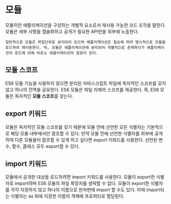 # 모듈
모듈이란 애플리케이션을 구성하는 개별적 요소로서 재사용 가능한 코드 조각을 말한다. 모듈은 세부 사항을 캡슐화하고 공개가 필요한 API만을 외부에 노출한다.

```
일반적으로 모듈은 파일단위로 분리되어 있으며 애플리케이션은 필요에 따라 명시적으로 모듈을 로드하여 재사용한다. 즉, 모듈은 애플리케이션에 분리되어 개별적으로 존재하다가 애플리케이션의 로드에 의해 비로소 애플리케이션의 일원이 된다.
```

## 모듈 스코프
ES6 모듈 기능을 사용하지 않으면 분리된 자바스크립트 파일에 독자적인 스코프를 갖지 않고 하나의 전역을 공유한다. ES6 모듈은 파일 자체의 스코프를 제공한다. 즉, ES6 모듈은 독자적인 **모듈 스코프**를 갖는다.

## export 키워드
모듈은 독자적인 모듈 스코프를 갖기 때문에 모듈 안에 선언한 모든 식별자는 기본적으로 해당 모듈 내부에서만 참조할 수 있다. 만약 모듈 안에 선언한 식별자를 외부에 공개하여 다른 모듈들이 참조할 수 있게 하고 싶다면 export 키워드를 사용한다. 선언된 변수, 함수, 클래스 모두 export할 수 있다.

## import 키워드
모듈에서 공개한 대상을 로드하려면 import 키워드를 사용한다. 모듈이 export한 식별자로 import하며 ES6 모듈의 파일 확장자를 생략할 수 없다. 모듈이 export한 식별자를 각각 지정하지 않고 하나의 이름으로 한꺼번에 import 할 수도 있다. 이때 import되는 식별자는 as 뒤에 지정한 이름의 객체에 프로퍼티로 할당된다.